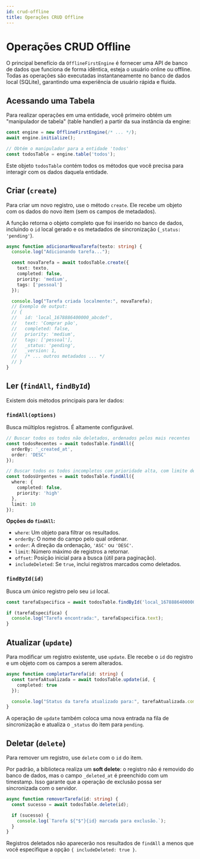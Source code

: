 ```yaml
---
id: crud-offline
title: Operações CRUD Offline
---
```


# Operações CRUD Offline

O principal benefício da `OfflineFirstEngine` é fornecer uma API de banco de dados que funciona de forma idêntica, esteja o usuário online ou offline. Todas as operações são executadas instantaneamente no banco de dados local (SQLite), garantindo uma experiência de usuário rápida e fluida.

## Acessando uma Tabela

Para realizar operações em uma entidade, você primeiro obtém um "manipulador de tabela" (table handler) a partir da sua instância da engine:

```typescript
const engine = new OfflineFirstEngine(/* ... */);
await engine.initialize();

// Obtém o manipulador para a entidade 'todos'
const todosTable = engine.table('todos');
```

Este objeto `todosTable` contém todos os métodos que você precisa para interagir com os dados daquela entidade.

## Criar (`create`)

Para criar um novo registro, use o método `create`. Ele recebe um objeto com os dados do novo item (sem os campos de metadados).

A função retorna o objeto completo que foi inserido no banco de dados, incluindo o `id` local gerado e os metadados de sincronização (`_status: 'pending'`).

```typescript
async function adicionarNovaTarefa(texto: string) {
  console.log("Adicionando tarefa...");

  const novaTarefa = await todosTable.create({
    text: texto,
    completed: false,
    priority: 'medium',
    tags: ['pessoal']
  });

  console.log("Tarefa criada localmente:", novaTarefa);
  // Exemplo de output:
  // {
  //   id: 'local_1678886400000_abcdef',
  //   text: 'Comprar pão',
  //   completed: false,
  //   priority: 'medium',
  //   tags: ['pessoal'],
  //   _status: 'pending',
  //   _version: 1,
  //   /* ... outros metadados ... */
  // }
}
```

## Ler (`findAll`, `findById`)

Existem dois métodos principais para ler dados:

### `findAll(options)`

Busca múltiplos registros. É altamente configurável.

```typescript
// Buscar todos os todos não deletados, ordenados pelos mais recentes
const todosRecentes = await todosTable.findAll({
  orderBy: '_created_at',
  order: 'DESC'
});

// Buscar todos os todos incompletos com prioridade alta, com limite de 10
const todosUrgentes = await todosTable.findAll({
  where: {
    completed: false,
    priority: 'high'
  },
  limit: 10
});
```

**Opções do `findAll`:**
- `where`: Um objeto para filtrar os resultados.
- `orderBy`: O nome do campo pelo qual ordenar.
- `order`: A direção da ordenação, `'ASC'` ou `'DESC'`.
- `limit`: Número máximo de registros a retornar.
- `offset`: Posição inicial para a busca (útil para paginação).
- `includeDeleted`: Se `true`, inclui registros marcados como deletados.

### `findById(id)`

Busca um único registro pelo seu `id` local.

```typescript
const tarefaEspecifica = await todosTable.findById('local_1678886400000_abcdef');

if (tarefaEspecifica) {
  console.log("Tarefa encontrada:", tarefaEspecifica.text);
}
```

## Atualizar (`update`)

Para modificar um registro existente, use `update`. Ele recebe o `id` do registro e um objeto com os campos a serem alterados.

```typescript
async function completarTarefa(id: string) {
  const tarefaAtualizada = await todosTable.update(id, {
    completed: true
  });

  console.log("Status da tarefa atualizado para:", tarefaAtualizada.completed);
}
```

A operação de `update` também coloca uma nova entrada na fila de sincronização e atualiza o `_status` do item para `pending`.

## Deletar (`delete`)

Para remover um registro, use `delete` com o `id` do item.

Por padrão, a biblioteca realiza um **soft delete**: o registro não é removido do banco de dados, mas o campo `_deleted_at` é preenchido com um timestamp. Isso garante que a operação de exclusão possa ser sincronizada com o servidor.

```typescript
async function removerTarefa(id: string) {
  const sucesso = await todosTable.delete(id);

  if (sucesso) {
    console.log(`Tarefa ${"$"}{id} marcada para exclusão.`);
  }
}
```

Registros deletados não aparecerão nos resultados de `findAll` a menos que você especifique a opção `{ includeDeleted: true }`.
